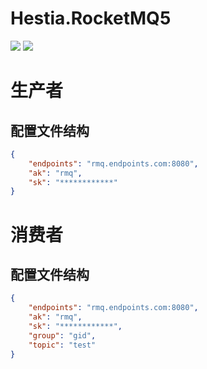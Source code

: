 # Hestia.RocketMQ5

[![](https://github.com/sduo/Hestia.RocketMQ5/actions/workflows/main.yml/badge.svg)](https://github.com/sduo/Hestia.RocketMQ5)
[![](https://img.shields.io/nuget/v/Hestia.RocketMQ5.svg)](https://www.nuget.org/packages/Hestia.RocketMQ5)

# 生产者

## 配置文件结构
```json
{
    "endpoints": "rmq.endpoints.com:8080",
    "ak": "rmq",
    "sk": "************"
}
```

# 消费者

## 配置文件结构

```json
{
    "endpoints": "rmq.endpoints.com:8080",
    "ak": "rmq",
    "sk": "************",
    "group": "gid",
    "topic": "test"
}
```